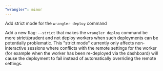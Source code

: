 ```yaml
---
"wrangler": minor
---
```


Add strict mode for the `wrangler deploy` command

Add a new flag: `--strict` that makes the `wrangler deploy` command be more strict/prudent and not deploy workers when such deployments can be potentially problematic. This "strict mode" currently only affects non-interactive sessions where conflicts with the remote settings for the worker (for example when the worker has been re-deployed via the dashboard) will cause the deployment to fail instead of automatically overriding the remote settings.
